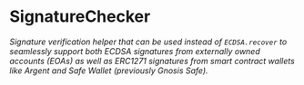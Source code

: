 # SignatureChecker







*Signature verification helper that can be used instead of `ECDSA.recover` to seamlessly support both ECDSA signatures from externally owned accounts (EOAs) as well as ERC1271 signatures from smart contract wallets like Argent and Safe Wallet (previously Gnosis Safe).*



